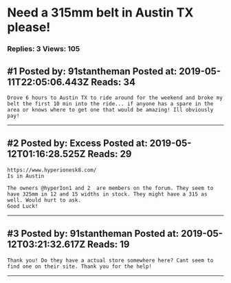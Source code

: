 # Need a 315mm belt in Austin TX please!

### Replies: 3 Views: 105

## \#1 Posted by: 91stantheman Posted at: 2019-05-11T22:05:06.443Z Reads: 34

```
Drove 6 hours to Austin TX to ride around for the weekend and broke my belt the first 10 min into the ride... if anyone has a spare in the area or knows where to get one that would be amazing! Ill obviously pay!
```

---
## \#2 Posted by: Excess Posted at: 2019-05-12T01:16:28.525Z Reads: 29

```
https://www.hyperionesk8.com/
Is in Austin

The owners @hyperIon1 and 2  are members on the forum. They seem to have 325mm in 12 and 15 widths in stock. They might have a 315 as well. Would hurt to ask. 
Good Luck!
```

---
## \#3 Posted by: 91stantheman Posted at: 2019-05-12T03:21:32.617Z Reads: 19

```
Thank you! Do they have a actual store somewhere here? Cant seem to find one on their site. Thank you for the help!
```

---
